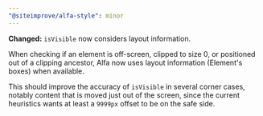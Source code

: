 ```yaml
---
"@siteimprove/alfa-style": minor
---
```


**Changed:** `isVisible` now considers layout information.

When checking if an element is off-screen, clipped to size 0, or positioned out of a clipping ancestor, Alfa now uses layout information (Element's boxes) when available.

This should improve the accuracy of `isVisible` in several corner cases, notably content that is moved just out of the screen, since the current heuristics wants at least a `9999px` offset to be on the safe side.
